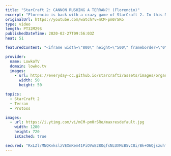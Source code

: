 ```yaml
---
title: "StarCraft 2: CANNON RUSHING A TERRAN?! (Florencio)"
excerpt: "Florencio is back with a crazy game of StarCraft 2. In this Master League match of Terran versus Protoss we start with a Cannon Rush but quickly gets into one of the strangest games of SC2 that I've ever seen... With lots of cringy moments and terrible decisions added in the mix.  Get more videos & support"
originalUrl: https://youtube.com/watch?v=mCM-pm0rSRo
type: video
length: PT32M29S
publishedDateTime: 2020-02-27T09:56:03Z
heat: 51

featuredContent: "<iframe width=\"800\" height=\"500\" frameborder=\"0\" src=\"https://www.youtube.com/embed/mCM-pm0rSRo\" allow=\"accelerometer; autoplay; encrypted-media; gyroscope; picture-in-picture\" allowfullscreen></iframe>"

provider:
  name: LowkoTV
  domain: lowko.tv
  images:
    - url: https://everyday-cc.github.io/starcraft2/assets/images/organizations/lowko.tv-50x50.jpg
      width: 50
      height: 50

topics:
  - StarCraft 2
  - Terran
  - Protoss

images:
  - url: https://i.ytimg.com/vi/mCM-pm0rSRo/maxresdefault.jpg
    width: 1280
    height: 720
    isCached: true

secured: "RxLZl/MNQKvkslzVEXmKem41PiOVuE28OqfsNLUXMcB5vC8i/Bk+O6QjszuhftbRcBgoNP2h3PPap/b1PLxuEyAUM2k4qrukPsbosxZ5WKZ5TiaVGw7OTZWuRS6pWTc+t8LF2wQv0QS6iYTQWfM7bRIJP961hZDfBex1bl1Nqsg1A3//xxZSIDo8SHC6nWd3yaug2KC3nbK8p1R1MmDAxk/s7JVdWb3MCr7ak3eDwu3hE+CXSWmjE8YW4YuWYMETI2CycNbFFYEhYny9e3y7K+ih014eMpqoZ4go4teFlyWG6wEVvctcP9baPvHz0yfGdY7lwu73hJxuLV4rmYPpDYHcjcwAYMAXdXl438g+rZWRRV3hq+EFI1W6imVdAy4bPLSDOw+4frv6UiTMF1yN5eSxVGBk651Kfjolmn4hJFm/VHZUkAgdS5yvRHK1X4zU;i5QFep2BciyCpGCTwVTmKg=="
---
```


